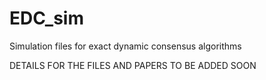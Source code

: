 # EDC_sim
Simulation files for exact dynamic consensus algorithms

DETAILS FOR THE FILES AND PAPERS TO BE ADDED SOON
